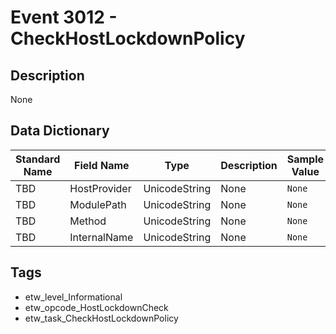 # Event 3012 - CheckHostLockdownPolicy

## Description
None

## Data Dictionary
|Standard Name|Field Name|Type|Description|Sample Value|
|---|---|---|---|---|
|TBD|HostProvider|UnicodeString|None|`None`|
|TBD|ModulePath|UnicodeString|None|`None`|
|TBD|Method|UnicodeString|None|`None`|
|TBD|InternalName|UnicodeString|None|`None`|

## Tags
* etw_level_Informational
* etw_opcode_HostLockdownCheck
* etw_task_CheckHostLockdownPolicy